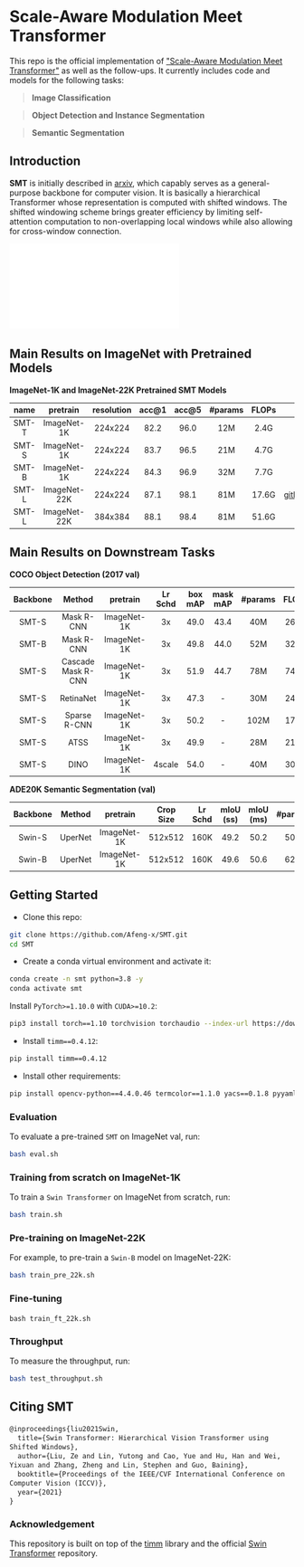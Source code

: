 # Scale-Aware Modulation Meet Transformer

This repo is the official implementation of ["Scale-Aware Modulation Meet Transformer"](https://arxiv.org/pdf/2103.14030.pdf) as well as the follow-ups. It currently includes code and models for the following tasks:

> **Image Classification**

> **Object Detection and Instance Segmentation**

> **Semantic Segmentation**


## Introduction

**SMT** is initially described in [arxiv](https://arxiv.org/abs/2103.14030), which capably serves as a
general-purpose backbone for computer vision. It is basically a hierarchical Transformer whose representation is computed with shifted windows. The shifted windowing scheme brings greater efficiency by limiting self-attention computation to non-overlapping local windows while also allowing for cross-window connection.

![teaser](figures/teaser.pdf)

## Main Results on ImageNet with Pretrained Models

**ImageNet-1K and ImageNet-22K Pretrained SMT Models**

| name | pretrain | resolution |acc@1 | acc@5 | #params | FLOPs | 22K model | 1K model |
| :---: | :---: | :---: | :---: | :---: | :---: | :---: |:---: |:---: |
| SMT-T | ImageNet-1K | 224x224 | 82.2 | 96.0 | 12M | 2.4G | - | [github](https://github.com/SwinTransformer/storage/releases/download/v1.0.0/swin_tiny_patch4_window7_224.pth)/[baidu](https://pan.baidu.com/s/156nWJy4Q28rDlrX-rRbI3w)/[config](configs/swin/swin_tiny_patch4_window7_224.yaml)/[log](https://github.com/SwinTransformer/storage/files/7745562/log_swin_tiny_patch4_window7_224.txt) |
| SMT-S | ImageNet-1K | 224x224 | 83.7 | 96.5 | 21M | 4.7G | - | [github](https://github.com/SwinTransformer/storage/releases/download/v1.0.0/swin_small_patch4_window7_224.pth)/[baidu](https://pan.baidu.com/s/1KFjpj3Efey3LmtE1QqPeQg)/[config](configs/swin/swin_small_patch4_window7_224.yaml)/[log](https://github.com/SwinTransformer/storage/files/7745563/log_swin_small_patch4_window7_224.txt) |
| SMT-B | ImageNet-1K | 224x224 | 84.3 | 96.9 | 32M | 7.7G | - | [github](https://github.com/SwinTransformer/storage/releases/download/v1.0.0/swin_base_patch4_window7_224.pth)/[baidu](https://pan.baidu.com/s/16bqCTEc70nC_isSsgBSaqQ)/[config](configs/swin/swin_base_patch4_window7_224.yaml)/[log](https://github.com/SwinTransformer/storage/files/7745564/log_swin_base_patch4_window7_224.txt) |
| SMT-L | ImageNet-22K | 224x224 | 87.1 | 98.1 | 81M | 17.6G | [github](https://github.com/SwinTransformer/storage/releases/download/v1.0.0/swin_base_patch4_window7_224_22k.pth)/[baidu](https://pan.baidu.com/s/1y1Ec3UlrKSI8IMtEs-oBXA)/[config](configs/swin/swin_base_patch4_window7_224_22k.yaml) | [github](https://github.com/SwinTransformer/storage/releases/download/v1.0.0/swin_base_patch4_window7_224_22kto1k.pth)/[baidu](https://pan.baidu.com/s/1n_wNkcbRxVXit8r_KrfAVg)/[config](configs/swin/swin_base_patch4_window7_224_22kto1k_finetune.yaml) |
| SMT-L | ImageNet-22K | 384x384 | 88.1 | 98.4 | 81M | 51.6G | [github](https://github.com/SwinTransformer/storage/releases/download/v1.0.0/swin_base_patch4_window12_384_22k.pth)/[baidu](https://pan.baidu.com/s/1vwJxnJcVqcLZAw9HaqiR6g) | [github](https://github.com/SwinTransformer/storage/releases/download/v1.0.0/swin_base_patch4_window12_384_22kto1k.pth)/[baidu](https://pan.baidu.com/s/1caKTSdoLJYoi4WBcnmWuWg)/[config](configs/swin/swin_base_patch4_window12_384_22kto1k_finetune.yaml) |


## Main Results on Downstream Tasks

**COCO Object Detection (2017 val)**

| Backbone | Method | pretrain | Lr Schd | box mAP | mask mAP | #params | FLOPs |
| :---: | :---: | :---: | :---: | :---: | :---: | :---: | :---: |
| SMT-S | Mask R-CNN | ImageNet-1K | 3x | 49.0 | 43.4 | 40M | 265G |
| SMT-B | Mask R-CNN | ImageNet-1K | 3x | 49.8 | 44.0 | 52M | 328G |
| SMT-S | Cascade Mask R-CNN | ImageNet-1K |  3x | 51.9 | 44.7 | 78M | 744G |
| SMT-S | RetinaNet | ImageNet-1K |  3x | 47.3 | - | 30M | 247G |
| SMT-S | Sparse R-CNN | ImageNet-1K |  3x | 50.2 | - | 102M | 171G |
| SMT-S | ATSS | ImageNet-1K |  3x | 49.9 | - | 28M | 214G |
| SMT-S | DINO | ImageNet-1K |  4scale | 54.0 | - | 40M | 309G |


**ADE20K Semantic Segmentation (val)**

| Backbone | Method | pretrain | Crop Size | Lr Schd | mIoU (ss) | mIoU (ms) | #params | FLOPs |
| :---: | :---: | :---: | :---: | :---: | :---: | :---: | :---: | :---: |
| Swin-S | UperNet | ImageNet-1K | 512x512 | 160K | 49.2 | 50.2 | 50M | 935G |
| Swin-B | UperNet | ImageNet-1K | 512x512 | 160K | 49.6 | 50.6 | 62M | 1004G |


## Getting Started

- Clone this repo:

```bash
git clone https://github.com/Afeng-x/SMT.git
cd SMT
```

- Create a conda virtual environment and activate it:

```bash
conda create -n smt python=3.8 -y
conda activate smt
```

Install `PyTorch>=1.10.0` with `CUDA>=10.2`:

```bash
pip3 install torch==1.10 torchvision torchaudio --index-url https://download.pytorch.org/whl/cu113
```

- Install `timm==0.4.12`:

```bash
pip install timm==0.4.12
```

- Install other requirements:

```bash
pip install opencv-python==4.4.0.46 termcolor==1.1.0 yacs==0.1.8 pyyaml scipy ptflops thop
```

### Evaluation

To evaluate a pre-trained `SMT` on ImageNet val, run:

```bash
bash eval.sh
```

### Training from scratch on ImageNet-1K

To train a `Swin Transformer` on ImageNet from scratch, run:

```bash
bash train.sh
```

### Pre-training on ImageNet-22K

For example, to pre-train a `Swin-B` model on ImageNet-22K:

```bash
bash train_pre_22k.sh
```

### Fine-tuning

```bashs
bash train_ft_22k.sh
```

### Throughput

To measure the throughput, run:

```bash
bash test_throughput.sh
```

## Citing SMT

```
@inproceedings{liu2021Swin,
  title={Swin Transformer: Hierarchical Vision Transformer using Shifted Windows},
  author={Liu, Ze and Lin, Yutong and Cao, Yue and Hu, Han and Wei, Yixuan and Zhang, Zheng and Lin, Stephen and Guo, Baining},
  booktitle={Proceedings of the IEEE/CVF International Conference on Computer Vision (ICCV)},
  year={2021}
}
```

### Acknowledgement
This repository is built on top of the [timm](https://github.com/rwightman/pytorch-image-models) library and the official [Swin Transformer](https://github.com/microsoft/Swin-Transformer) repository.
